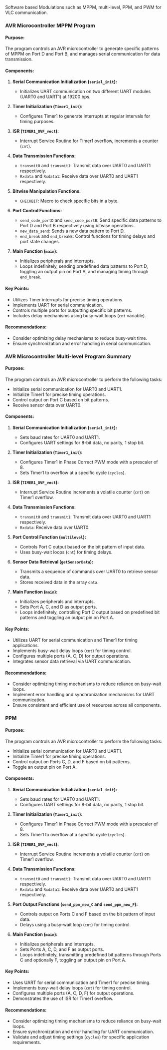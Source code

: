Software based Modulations such as MPPM, multi-level, PPM, and PWM for VLC communication.

### AVR Microcontroller MPPM Program 

#### Purpose:
The program controls an AVR microcontroller to generate specific patterns of MPPM on Port D and Port B, and manages serial communication for data transmission.

#### Components:
1. **Serial Communication Initialization (`serial_init`):**
   - Initializes UART communication on two different UART modules (UART0 and UART1) at 19200 bps.
   
2. **Timer Initialization (`Timer1_init`):**
   - Configures Timer1 to generate interrupts at regular intervals for timing purposes.

3. **ISR (`TIMER1_OVF_vect`):**
   - Interrupt Service Routine for Timer1 overflow, increments a counter (`cnt`).

4. **Data Transmission Functions:**
   - `transmit0` and `transmit1`: Transmit data over UART0 and UART1 respectively.
   - `Rxdata` and `Rxdata1`: Receive data over UART0 and UART1 respectively.

5. **Bitwise Manipulation Functions:**
   - `CHECKBIT`: Macro to check specific bits in a byte.

6. **Port Control Functions:**
   - `send_code_portD` and `send_code_portB`: Send specific data patterns to Port D and Port B respectively using bitwise operations.
   - `new_data_send`: Sends a new data pattern to Port D.
   - `end_break` and `end_breakB`: Control functions for timing delays and port state changes.

7. **Main Function (`main`):**
   - Initializes peripherals and interrupts.
   - Loops indefinitely, sending predefined data patterns to Port D, toggling an output pin on Port A, and managing timing through `end_break`.

#### Key Points:
- Utilizes Timer interrupts for precise timing operations.
- Implements UART for serial communication.
- Controls multiple ports for outputting specific bit patterns.
- Includes delay mechanisms using busy-wait loops (`cnt` variable).

#### Recommendations:
- Consider optimizing delay mechanisms to reduce busy-wait time.
- Ensure synchronization and error handling in serial communication.

### AVR Microcontroller Multi-level Program Summary

#### Purpose:
The program controls an AVR microcontroller to perform the following tasks:
- Initialize serial communication for UART0 and UART1.
- Initialize Timer1 for precise timing operations.
- Control output on Port C based on bit patterns.
- Receive sensor data over UART0.

#### Components:
1. **Serial Communication Initialization (`serial_init`):**
   - Sets baud rates for UART0 and UART1.
   - Configures UART settings for 8-bit data, no parity, 1 stop bit.

2. **Timer Initialization (`Timer1_init`):**
   - Configures Timer1 in Phase Correct PWM mode with a prescaler of 8.
   - Sets Timer1 to overflow at a specific cycle (`cycles`).

3. **ISR (`TIMER1_OVF_vect`):**
   - Interrupt Service Routine increments a volatile counter (`cnt`) on Timer1 overflow.

4. **Data Transmission Functions:**
   - `transmit0` and `transmit1`: Transmit data over UART0 and UART1 respectively.
   - `Rxdata`: Receive data over UART0.

5. **Port Control Function (`multilevel`):**
   - Controls Port C output based on the bit pattern of input data.
   - Uses busy-wait loops (`cnt`) for timing delays.

6. **Sensor Data Retrieval (`getSensorData`):**
   - Transmits a sequence of commands over UART0 to retrieve sensor data.
   - Stores received data in the array `data`.

7. **Main Function (`main`):**
   - Initializes peripherals and interrupts.
   - Sets Port A, C, and D as output ports.
   - Loops indefinitely, controlling Port C output based on predefined bit patterns and toggling an output pin on Port A.

#### Key Points:
- Utilizes UART for serial communication and Timer1 for timing applications.
- Implements busy-wait delay loops (`cnt`) for timing control.
- Configures multiple ports (A, C, D) for output operations.
- Integrates sensor data retrieval via UART communication.

#### Recommendations:
- Consider optimizing timing mechanisms to reduce reliance on busy-wait loops.
- Implement error handling and synchronization mechanisms for UART communication.
- Ensure consistent and efficient use of resources across all components.

### PPM

#### Purpose:
The program controls an AVR microcontroller to perform the following tasks:
- Initialize serial communication for UART0 and UART1.
- Initialize Timer1 for precise timing operations.
- Control output on Ports C, D, and F based on bit patterns.
- Toggle an output pin on Port A.

#### Components:
1. **Serial Communication Initialization (`serial_init`):**
   - Sets baud rates for UART0 and UART1.
   - Configures UART settings for 8-bit data, no parity, 1 stop bit.

2. **Timer Initialization (`Timer1_init`):**
   - Configures Timer1 in Phase Correct PWM mode with a prescaler of 8.
   - Sets Timer1 to overflow at a specific cycle (`cycles`).

3. **ISR (`TIMER1_OVF_vect`):**
   - Interrupt Service Routine increments a volatile counter (`cnt`) on Timer1 overflow.

4. **Data Transmission Functions:**
   - `transmit0` and `transmit1`: Transmit data over UART0 and UART1 respectively.
   - `Rxdata` and `Rxdata1`: Receive data over UART0 and UART1 respectively.

5. **Port Output Functions (`send_ppm_new_C` and `send_ppm_new_F`):**
   - Controls output on Ports C and F based on the bit pattern of input data.
   - Delays using a busy-wait loop (`cnt`) for timing control.

6. **Main Function (`main`):**
   - Initializes peripherals and interrupts.
   - Sets Ports A, C, D, and F as output ports.
   - Loops indefinitely, transmitting predefined bit patterns through Ports C and optionally F, toggling an output pin on Port A.

#### Key Points:
- Uses UART for serial communication and Timer1 for precise timing.
- Implements busy-wait delay loops (`cnt`) for timing control.
- Configures multiple ports (A, C, D, F) for output operations.
- Demonstrates the use of ISR for Timer1 overflow.

#### Recommendations:
- Consider optimizing timing mechanisms to reduce reliance on busy-wait loops.
- Ensure synchronization and error handling for UART communication.
- Validate and adjust timing settings (`cycles`) for specific application requirements.



